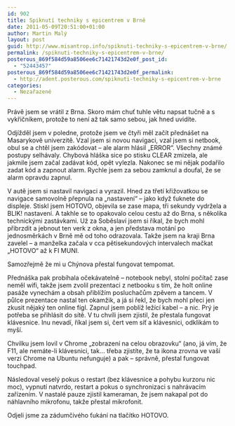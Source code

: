 ```yaml
---
id: 902
title: Spiknutí techniky s epicentrem v Brně
date: 2011-05-09T20:51:00+01:00
author: Martin Malý
layout: post
guid: http://www.misantrop.info/spiknuti-techniky-s-epicentrem-v-brne/
permalink: /spiknuti-techniky-s-epicentrem-v-brne/
posterous_869f584d59a8506ee6c71421743d2e0f_post_id:
  - "52443457"
posterous_869f584d59a8506ee6c71421743d2e0f_permalink:
  - http://adent.posterous.com/spiknuti-techniky-s-epicentrem-v-brne
categories:
  - Nezařazené
---
```

Pr&aacute;vě jsem se vr&aacute;til z Brna. Skoro m&aacute;m chuť tuhle větu napsat tučně a s vykřičn&iacute;kem, protože to nen&iacute; až tak samo sebou, jak hned uvid&iacute;te.

Odj&iacute;žděl jsem v poledne, protože jsem ve čtyři měl zač&iacute;t předn&aacute;&scaron;et na Masarykově univerzitě. Vzal jsem si novou navigaci, vzal jsem si netbook, obul se a chtěl jsem zak&oacute;dovat &#8211; ale alarm hl&aacute;sil &#8222;ERROR&#8220;. V&scaron;echny zn&aacute;m&eacute; postupy selh&aacute;valy. Chybov&aacute; hl&aacute;&scaron;ka sice po stisku CLEAR zmizela, ale jakmile jsem začal zad&aacute;vat k&oacute;d, opět vylezla. Nakonec se mi nějak podařilo zadat k&oacute;d a zapnout alarm. Rychle jsem za sebou zamknul a doufal, že se alarm opravdu zapnul.

V autě jsem si nastavil navigaci a vyrazil. Hned za třet&iacute; křižovatkou se navigace samovolně přepnula na &#8222;nastaven&iacute;&#8220; &#8211; jako když ťuknete do displeje. Stiskl jsem HOTOVO, objevila se zase mapa, tři sekundy vydržela a BLIK! nastaven&iacute;. A takhle se to opakovalo celou cestu až do Brna, s několika technick&yacute;mi zast&aacute;vkami. Už za Soběslav&iacute; jsem si ř&iacute;kal, že bych mohl přibrzdit a jebnout ten verk z okna, a jen představa mot&aacute;n&iacute; po jednosměrk&aacute;ch v Brně mě od toho odrazovala. Takže jsem na kraji Brna zavelel &#8211; a manželka začala v cca pětisekundov&yacute;ch intervalech mačkat &#8222;HOTOVO&#8220; až k FI MUNI.

Samozřejmě že mi u Ch&yacute;nova přestal fungovat tempomat.

Předn&aacute;&scaron;ka pak prob&iacute;hala oček&aacute;vatelně &#8211; notebook nebyl, stoln&iacute; poč&iacute;tač zase neměl wifi, takže jsem zvolil prezentaci z netbooku s t&iacute;m, že holt online pas&aacute;že vynech&aacute;m a obsah přibl&iacute;ž&iacute;m posluchačům zpěvem a tancem. V půlce prezentace nastal ten okamžik, a j&aacute; si řekl, že bych mohl přeci jen zkusit nějak&yacute; ten online f&iacute;gl. Zapnul jsem pobl&iacute;ž lež&iacute;c&iacute; kabel &#8211; a nic. Pr&yacute; je potřeba se přihl&aacute;sit do s&iacute;tě. V tu chv&iacute;li jsem zjistil, že přestala fungovat kl&aacute;vesnice. Inu nevad&iacute;, ř&iacute;kal jsem si, čert vem s&iacute;ť a kl&aacute;vesnici, odklik&aacute;m to my&scaron;&iacute;.

Chvilku jsem lovil v Chrome &#8222;zobrazen&iacute; na celou obrazovku&#8220; (ano, j&aacute; v&iacute;m, že F11, ale nem&aacute;te-li kl&aacute;vesnici, tak&#8230; třeba zjist&iacute;te, že ta ikona zrovna ve va&scaron;&iacute; verzi Chrome na Ubuntu nefunguje) a pak &#8211; spr&aacute;vně, přestal fungovat touchpad.

N&aacute;sledoval vesel&yacute; pokus o restart (bez kl&aacute;vesnice a pohybu kurzoru nic moc), vypnut&iacute; natvrdo, restart a pokus o synchronizaci s nahr&aacute;vac&iacute;m zař&iacute;zen&iacute;m. V nastal&eacute; pauze zjistil kameraman, že jsem nakapal pot do n&aacute;hlavn&iacute;ho mikrofonu, takže přestal mikrofonit.

Odjeli jsme za z&aacute;dumčiv&eacute;ho ťuk&aacute;n&iacute; na tlač&iacute;tko HOTOVO.